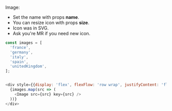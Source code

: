 Image:

  * Set the name with props <b>name</b>.
  * You can resize icon with props <b>size</b>.
  * Icon was in SVG.
  * Ask you're MR if you need new icon.

```js
const images = [
  'france',
  'germany',
  'italy',
  'spain',
  'unitedKingdom',
];


<div style={{display: 'flex', flexFlow: 'row wrap', justifyContent: 'flex-start'}}>
  {images.map(src => (
    <Image src={src} key={src} />
  ))}
</div>
```
